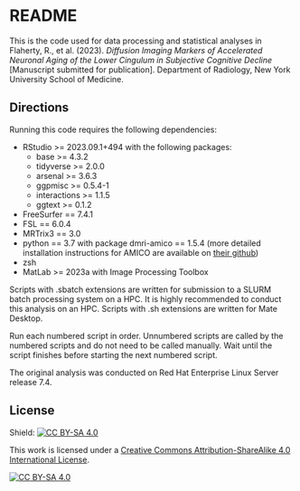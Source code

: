 README
================

This is the code used for data processing and statistical analyses in
Flaherty, R., et al. (2023). *Diffusion Imaging Markers of Accelerated
Neuronal Aging of the Lower Cingulum in Subjective Cognitive Decline*
\[Manuscript submitted for publication\]. Department of Radiology, New
York University School of Medicine.

## Directions

Running this code requires the following dependencies:

- RStudio \>= 2023.09.1+494 with the following packages:
  - base \>= 4.3.2
  - tidyverse \>= 2.0.0
  - arsenal \>= 3.6.3
  - ggpmisc \>= 0.5.4-1
  - interactions \>= 1.1.5
  - ggtext \>= 0.1.2
- FreeSurfer == 7.4.1
- FSL == 6.0.4
- MRTrix3 == 3.0
- python == 3.7 with package dmri-amico == 1.5.4 (more detailed
  installation instructions for AMICO are available on [their
  github](https://github.com/daducci/AMICO/wiki/How-to-install-AMICO))
- zsh
- MatLab \>= 2023a with Image Processing Toolbox

Scripts with .sbatch extensions are written for submission to a SLURM
batch processing system on a HPC. It is highly recommended to conduct
this analysis on an HPC. Scripts with .sh extensions are written for
Mate Desktop.

Run each numbered script in order. Unnumbered scripts are called by the
numbered scripts and do not need to be called manually. Wait until the
script finishes before starting the next numbered script.

The original analysis was conducted on Red Hat Enterprise Linux Server
release 7.4.

## License

Shield: [![CC BY-SA
4.0](https://img.shields.io/badge/License-CC%20BY--SA%204.0-lightgrey.svg)](http://creativecommons.org/licenses/by-sa/4.0/)

This work is licensed under a [Creative Commons Attribution-ShareAlike
4.0 International
License](http://creativecommons.org/licenses/by-sa/4.0/).

[![CC BY-SA
4.0](https://licensebuttons.net/l/by-sa/4.0/88x31.png)](http://creativecommons.org/licenses/by-sa/4.0/)
